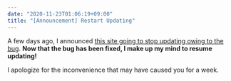 ```yaml
---
date: "2020-11-23T01:06:19+09:00"
title: "[Announcement] Restart Updating"
---
```


A few days ago, I announced [this site going to stop updating owing to the bug](./articles/202011182247/). **Now that the bug has been fixed, I make up my mind to resume updating!**

I apologize for the inconvenience that may have caused you for a week.
